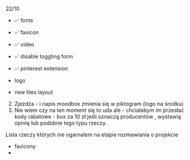 22/10
- ✅ fonts
- ✅ favicon
- ✅ video
- ✅ disable toggling form
- ✅ pinterest extension

- logo
- new tiles layout







2. Zjeżdża - i napis moodbox zmienia się w piktogram (logo na środku)
3. Nie wiem czy na ten moment się to uda ale - chciałabym im przesłać kody rabatowe - box za 10 zł jeśli oznaczą 
   producentów , wystawią opinię lub podobne tego typu rzeczy.







Lista rzeczy których nie ogarnalem na etapie rozmawiania o projekcie
- favicony
- 
